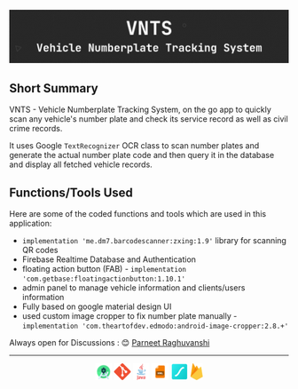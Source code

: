 ![](https://github.com/Parneet-Raghuvanshi/VNTS-NumberPlateScannerSystem-Template/blob/master/readmeresources/vnts-banner.png?raw=true "VNTS - Vehicle Numberplate Tracking System")

## Short Summary

VNTS - Vehicle Numberplate Tracking System, on the go app to quickly scan any vehicle's number plate and check its service record as well as civil crime records.

It uses Google `TextRecognizer` OCR class to scan number plates and generate the actual number plate code and then query it in the database and display all fetched vehicle records.

## Functions/Tools Used

Here are some of the coded functions and tools which are used in this application:

- `implementation 'me.dm7.barcodescanner:zxing:1.9'` library for scanning QR codes
- Firebase Realtime Database and Authentication
- floating action button (FAB) - `implementation 'com.getbase:floatingactionbutton:1.10.1'`
- admin panel to manage vehicle information and clients/users information
- Fully based on google material design UI
- used custom image cropper to fix number plate manually - `implementation 'com.theartofdev.edmodo:android-image-cropper:2.8.+'`

Always open for Discussions : 😊 [Parneet Raghuvanshi](mailto:parneetraghuvanshi@gmail.com)

***

<p align="center">
  <img src="https://github.com/Parneet-Raghuvanshi/VNTS-NumberPlateScannerSystem-Template/blob/master/readmeresources/android-studio.png?raw=true" title="Android Studio" height="30"/>
  <img src="https://github.com/Parneet-Raghuvanshi/VNTS-NumberPlateScannerSystem-Template/blob/master/readmeresources/Git-Icon.png?raw=true" title="Git" height="30"/>
  <img src="https://github.com/Parneet-Raghuvanshi/VNTS-NumberPlateScannerSystem-Template/blob/master/readmeresources/java.png?raw=true" title="Java" height="30"/>
  <img src="https://github.com/Parneet-Raghuvanshi/VNTS-NumberPlateScannerSystem-Template/blob/master/readmeresources/xml.png?raw=true" title="XML" height="30"/>
  <img src="https://github.com/Parneet-Raghuvanshi/VNTS-NumberPlateScannerSystem-Template/blob/master/readmeresources/lf_Symbol.png?raw=true" title="Lottie Files" height="30"/>
  <img src="https://github.com/Parneet-Raghuvanshi/VNTS-NumberPlateScannerSystem-Template/blob/master/readmeresources/firebase.png?raw=true" title="Firebase" height="30"/>
</p>
